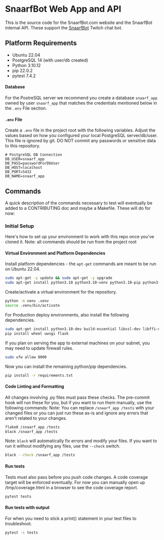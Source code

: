 # SnaarfBot Web App and API

This is the source code for the SnaarfBot.com website and the SnaarfBot internal API. These support the [SnaarfBot](https://github.com/BBBThunda/snaarfbot) Twitch chat bot.


## Platform Requirements

- Ubuntu 22.04
- PostgreSQL 14 (with user/db created)
- Python 3.10.12
- pip 22.0.2
- pytest 7.4.2

#### Database

For the PostreSQL server we recommend you create a database `snaarf_app` owned by user `snaarf_app` that matches the credentials mentioned below in the `.env` File section.

#### `.env` File

Create a `.env` file in the project root with the following variables. Adjust the values based on how you configured your local PostgreSQL server/db/user. This file is ignored by git. DO NOT commit any passwords or sensitive data to this repository.
```dosini
# PostgreSQL DB Connection
DB_USER=snaarf_app
DB_PASS=passwordForDbUser
DB_HOST=localhost
DB_PORT=5432
DB_NAME=snaarf_app
```


## Commands

A quick description of the commands necessary to test will eventually be added to a CONTRIBUTING doc and maybe a Makefile. These will do for now:


### Initial Setup
Here's how to set up your environment to work with this repo once you've cloned it.
Note: all commands should be run from the project root


#### Virtual Environment and Platform Dependencies
Install platform dependencies - the `apt-get` commands are meant to be run on Ubuntu 22.04.
```bash
sudo apt-get -y update && sudo apt-get -y upgrade
sudo apt-get install python3.10 python3.10-venv python3.10-pip python3-setuptools
```

Create/activate a virtual environment for the repository.
```bash
python -m venv .venv
source .venv/bin/activate
```

For Production deploy environments, also install the following dependencies.
```bash
sudo apt-get install python3.10-dev build-essential libssl-dev libffi-dev
pip install wheel uwsgi flask
```

If you plan on serving the app to external machines on your subnet, you may need to update firewall rules.
```bash
sudo ufw allow 8000
```

Now you can install the remaining python/pip dependencies.
```bash
pip install -r requirements.txt 
```

#### Code Linting and Formatting
All changes involving .py files must pass these checks. The pre-commit hook will run these for you, but if you want to run them manually, use the following commands:
Note: You can replace `/snaarf_app /tests` with your changed files or you can just run these as-is and ignore any errors that aren't related to your changes.
```bash
flake8 /snaarf_app /tests
black /snaarf_app /tests
```

Note: `black` will automatically fix errors and modify your files. If you want to run it without modifying any files, use the `--check` switch.
```bash
black --check /snaarf_app /tests
```


#### Run tests
Tests must also pass before you push code changes. A code coverage target will be enforced eventually. For now you can manually open up /tmp/coverage.html in a browser to see the code coverage report.
```bash
pytest tests
```


#### Run tests with output
For when you need to stick a print() statement in your test files to troubleshoot.
```bash
pytest -s tests
```

